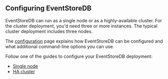 ## Configuring EventStoreDB

EventStoreDB can run as a single node or as a highly-available cluster. For the cluster deployment, you'd need three or more instances. The typical cluster deployment includes three nodes.

The [configuration](options.md) page explains how EventStoreDB can be configured and what additional command-line options you can use.

Follow one of the guides to configure your EventStoreDB deployment:

- [Single node](single-node.md)
- [HA cluster](cluster.md)

<Deployment></Deployment>


